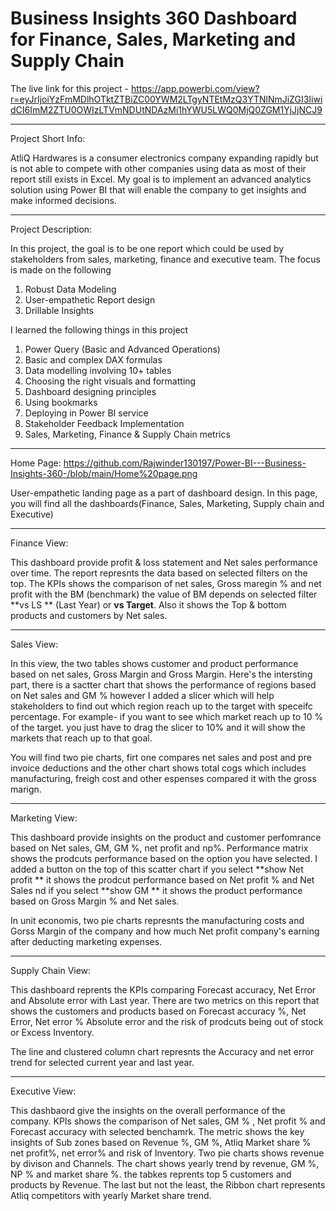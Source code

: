 # Business Insights 360 Dashboard for Finance, Sales, Marketing and Supply Chain

The live link for this project - https://app.powerbi.com/view?r=eyJrIjoiYzFmMDlhOTktZTBiZC00YWM2LTgyNTEtMzQ3YTNlNmJiZGI3IiwidCI6ImM2ZTU0OWIzLTVmNDUtNDAzMi1hYWU5LWQ0MjQ0ZGM1YjJjNCJ9

************************
Project Short Info: 

AtliQ Hardwares is a consumer electronics company expanding rapidly but is not able to compete with other companies using data as most of their report still exists in Excel. My goal is to implement an advanced analytics solution using Power BI that will enable the company to get insights and make informed decisions.

**************************

Project Description: 

In this project, the goal is to be one report which could be used by stakeholders from sales, marketing, finance and executive team. The focus is made on the following

1. Robust Data Modeling
2. User-empathetic Report design
3. Drillable Insights

I learned the following things in this project

1. Power Query (Basic and Advanced Operations) 
2. Basic and complex DAX formulas
3. Data modelling involving 10+ tables
4. Choosing the right visuals and formatting
5. Dashboard designing principles
6. Using bookmarks
7. Deploying in Power BI service
8. Stakeholder Feedback Implementation
9. Sales, Marketing, Finance & Supply Chain metrics

**************************

Home Page: https://github.com/Rajwinder130197/Power-BI---Business-Insights-360-/blob/main/Home%20page.png 

User-empathetic landing page as a part of dashboard design.
In this page, you will find all the dashboards(Finance, Sales, Marketing, Supply chain and Executive)

**************************

Finance View: 

This dashboard provide profit & loss statement and Net sales performance over time. The report represnts the data based on selected filters on the top. The KPIs shows the comparison of net sales, Gross maregin % and net profit with the BM (benchmark) the value of BM depends on selected filter **vs LS ** (Last Year) or **vs Target**. Also it shows the Top & bottom products and customers by Net sales.

**************************

Sales View:

In this view, the two tables shows customer and product performance based on net sales, Gross Margin and Gross Margin.
Here's the intersting part, there is a sactter chart that shows the performance of regions based on Net sales and GM % however I  added a slicer which will help stakeholders to find out which region reach up to the target with speceifc percentage. For example- if you want to see which market reach up to 10 % of the target. you just have to  drag the slicer to 10% and it will show the markets that reach up to that goal.

You will find two pie charts, firt one compares net sales and post and pre invoice deductions and  the other chart shows total cogs which includes manufacturing, freigh cost and other espenses compared it with the gross marign.

**************************

Marketing View: 

This dashboard provide insights on the product and customer perfomrance based on Net sales, GM, GM %, net profit and np%.
Performance matrix shows the prodcuts performance based on the option you have selected. I added a button on the top of this scatter chart if you select **show Net profit ** it shows the prodcut performance based on Net profit % and Net Sales nd if you select **show GM ** it shows the product performance based on Gross Margin % and Net sales.

In unit economis, two pie charts represnts the manufacturing costs and Gorss Margin of the company and how much Net profit company's earning after deducting  marketing expenses.

**************************

Supply Chain View: 

This dashboard reprents the KPIs comparing Forecast accuracy, Net Error and Absolute error with Last year.
There are two metrics on this report that shows the customers and products based on Forecast accuracy %, Net Error, Net error %  Absolute error and the risk of prodcuts being out of stock or Excess Inventory.

The line and clustered column chart represnts the Accuracy and net error trend for selected current year and last year.

**************************

Executive View: 

This dashbaord give the insights on the overall performance of the company. KPIs shows the comparison of Net sales, GM % , Net profit % and Forecast accuracy with selected benchamrk.
The metric shows the key insights of Sub zones based on Revenue %, GM %, Atliq Market share % net profit%, net error% and risk of Inventory.
Two pie charts shows revenue by divison and Channels. The chart shows yearly trend by revenue, GM %, NP % and market share %.
the tabkes reprents top 5 customers and products by Revenue. The last but not the least, the Ribbon chart represents Atliq competitors with yearly Market share trend.
